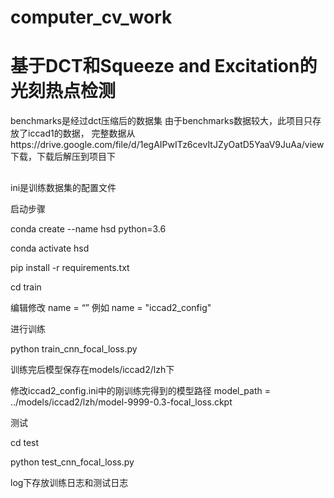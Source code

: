 # computer_cv_work
# 基于DCT和Squeeze and Excitation的光刻热点检测
benchmarks是经过dct压缩后的数据集  由于benchmarks数据较大，此项目只存放了iccad1的数据，
完整数据从https://drive.google.com/file/d/1egAIPwITz6cevItJZyOatD5YaaV9JuAa/view 下载，下载后解压到项目下
##
ini是训练数据集的配置文件

启动步骤

conda create --name hsd python=3.6

conda activate hsd

pip install -r requirements.txt

cd train

编辑修改 name = “” 例如 name = "iccad2_config"

进行训练

python train_cnn_focal_loss.py

训练完后模型保存在models/iccad2/lzh下

修改iccad2_config.ini中的刚训练完得到的模型路径 model_path = ../models/iccad2/lzh/model-9999-0.3-focal_loss.ckpt

测试

cd test

python test_cnn_focal_loss.py

log下存放训练日志和测试日志
